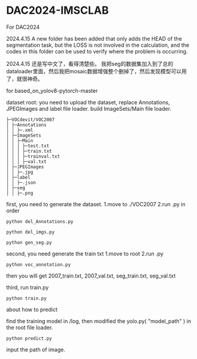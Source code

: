 # DAC2024-IMSCLAB

For DAC2024

2024.4.15
A new folder has been added that only adds the HEAD of the segmentation task, but the LOSS is not involved in the calculation, and the codes in this folder can be used to verify where the problem is occurring.

2024.4.15
还是写中文了，看得清楚些。
我把seg的数据集加入到了总的dataloader里面，然后我把mosaic数据增强整个删掉了，然后发现模型可以用了，就很神奇。


for based_on_yolov8-pytorch-master


dataset root:
you need to upload the dataset, replace Annotations, JPEGImages and label file loader.
build ImageSets/Main file loader.
```
├─VOCdevit/VOC2007
│ ├─Annotations
│ │ ├─.xml
│ ├─ImageSets
│ │ ├─Main
│ │ │ ├─test.txt
│ │ │ ├─train.txt
│ │ │ ├─trainval.txt
│ │ │ ├─val.txt
│ ├─JPEGImages
│ │ ├─.jpg
│ ├─label
│ │ ├─.json
│ ├─seg
│ │ ├─.png
```

first, you need to generate the dataset.
1.move to ./VOC2007
2.run .py in order
```
python del_Annotations.py
```

```
python del_imgs.py
```

```
python gen_seg.py
```

second, you need generate the train txt
1.move to root
2.run .py
```
python voc_annotation.py
```
then you will get 2007_train.txt, 2007_val.txt, seg_train.txt, seg_val.txt

third, run train.py
```
python train.py
```

about how to predict

find the training model in /log, then modified the yolo.py( "model_path" ) in the root file loader.

```
python predict.py
```
input the path of image.

